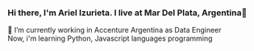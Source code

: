 ### Hi there, I'm Ariel Izurieta. I live at Mar Del Plata, Argentina👋

🔭 I’m currently working in Accenture Argentina as Data Engineer <br>
Now, i'm learning Python, Javascript languages programming

<!--
**Ariel210/Ariel210** is a ✨ _special_ ✨ repository because its `README.md` (this file) appears on your GitHub profile.

Here are some ideas to get you started:

- 🔭 I’m currently working in Accenture Argentina as Data Engineer ...
- 🌱 I’m currently learning ...
- 👯 I’m looking to collaborate on ...
- 🤔 I’m looking for help with ...
- 💬 Ask me about ...
- 📫 How to reach me: ...
- 😄 Pronouns: ...
- ⚡ Fun fact: ...
-->
